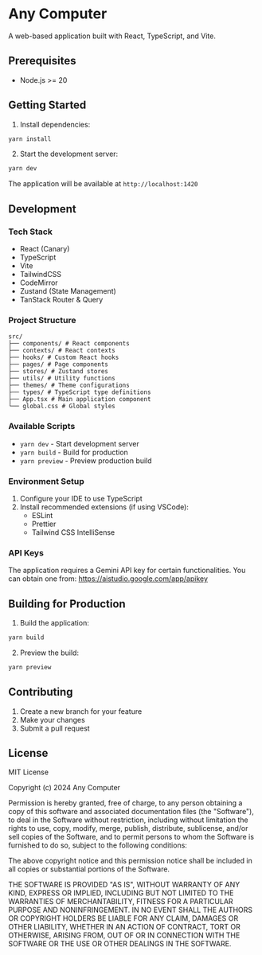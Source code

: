 # Any Computer

A web-based application built with React, TypeScript, and Vite.

## Prerequisites

- Node.js >= 20

## Getting Started

1. Install dependencies:

```bash
yarn install
```

2. Start the development server:

```bash
yarn dev
```

The application will be available at `http://localhost:1420`

## Development

### Tech Stack

- React (Canary)
- TypeScript
- Vite
- TailwindCSS
- CodeMirror
- Zustand (State Management)
- TanStack Router & Query

### Project Structure

```
src/
├── components/ # React components
├── contexts/ # React contexts
├── hooks/ # Custom React hooks
├── pages/ # Page components
├── stores/ # Zustand stores
├── utils/ # Utility functions
├── themes/ # Theme configurations
├── types/ # TypeScript type definitions
├── App.tsx # Main application component
└── global.css # Global styles
```


### Available Scripts

- `yarn dev` - Start development server
- `yarn build` - Build for production
- `yarn preview` - Preview production build

### Environment Setup

1. Configure your IDE to use TypeScript
2. Install recommended extensions (if using VSCode):
   - ESLint
   - Prettier
   - Tailwind CSS IntelliSense

### API Keys

The application requires a Gemini API key for certain functionalities. You can obtain one from:
https://aistudio.google.com/app/apikey

## Building for Production

1. Build the application:

```bash
yarn build
```

2. Preview the build:

```bash
yarn preview
```

## Contributing

1. Create a new branch for your feature
2. Make your changes
3. Submit a pull request

## License

MIT License

Copyright (c) 2024 Any Computer

Permission is hereby granted, free of charge, to any person obtaining a copy
of this software and associated documentation files (the "Software"), to deal
in the Software without restriction, including without limitation the rights
to use, copy, modify, merge, publish, distribute, sublicense, and/or sell
copies of the Software, and to permit persons to whom the Software is
furnished to do so, subject to the following conditions:

The above copyright notice and this permission notice shall be included in all
copies or substantial portions of the Software.

THE SOFTWARE IS PROVIDED "AS IS", WITHOUT WARRANTY OF ANY KIND, EXPRESS OR
IMPLIED, INCLUDING BUT NOT LIMITED TO THE WARRANTIES OF MERCHANTABILITY,
FITNESS FOR A PARTICULAR PURPOSE AND NONINFRINGEMENT. IN NO EVENT SHALL THE
AUTHORS OR COPYRIGHT HOLDERS BE LIABLE FOR ANY CLAIM, DAMAGES OR OTHER
LIABILITY, WHETHER IN AN ACTION OF CONTRACT, TORT OR OTHERWISE, ARISING FROM,
OUT OF OR IN CONNECTION WITH THE SOFTWARE OR THE USE OR OTHER DEALINGS IN THE
SOFTWARE.
